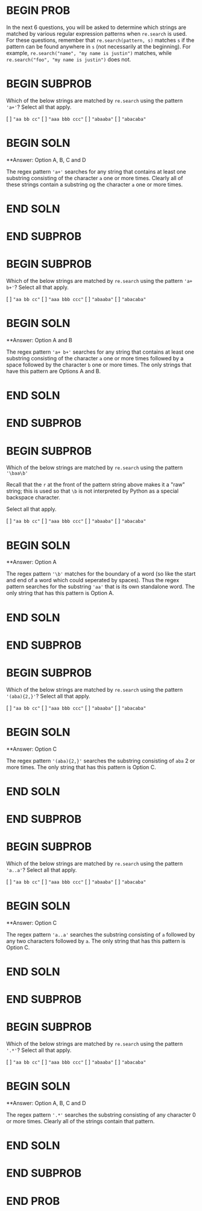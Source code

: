 # BEGIN PROB

In the next 6 questions, you will be asked to determine which strings are matched by various regular expression patterns when `re.search` is used. For these questions, remember that `re.search(pattern, s)` matches `s` if the pattern can be found anywhere in `s` (not necessarily at the beginning). For example, `re.search("name", "my name is justin")` matches, while `re.search("foo", "my name is justin")` does not.

# BEGIN SUBPROB
Which of the below strings are matched by `re.search` using the pattern `'a+'`?
Select all that apply.

[ ] `"aa bb cc"`
[ ] `"aaa bbb ccc"`
[ ] `"abaaba"`
[ ] `"abacaba"`

# BEGIN SOLN
**Answer: Option A, B, C and D

The regex pattern `'a+'` searches for any string that contains at least one substring consisting of the character `a` one or more times. Clearly all of these strings contain a substring og the character `a` one or more times.

# END SOLN

# END SUBPROB

# BEGIN SUBPROB

Which of the below strings are matched by `re.search` using the pattern `'a+ b+'`?
Select all that apply.

[ ] `"aa bb cc"`
[ ] `"aaa bbb ccc"`
[ ] `"abaaba"`
[ ] `"abacaba"`

# BEGIN SOLN
**Answer: Option A and B

The regex pattern `'a+ b+'` searches for any string that contains at least one substring consisting of the character `a` one or more times followed by a space followed by the character `b` one or more times. The only strings that have this pattern are Options A and B.

# END SOLN

# END SUBPROB

# BEGIN SUBPROB

Which of the below strings are matched by `re.search` using the pattern `'\baa\b'`

Recall that the `r` at the front of the pattern string above makes it a "raw" string; this is used so that `\b` is not interpreted by Python as a special backspace character.

Select all that apply.

[ ] `"aa bb cc"`
[ ] `"aaa bbb ccc"`
[ ] `"abaaba"`
[ ] `"abacaba"`

# BEGIN SOLN
**Answer: Option A

The regex pattern `'\b'` matches for the boundary of a word (so like the start and end of a word which could seperated by spaces). Thus the regex pattern searches for the substring `'aa'` that is its own standalone word. The only string that has this pattern is Option A.

# END SOLN

# END SUBPROB

# BEGIN SUBPROB

Which of the below strings are matched by `re.search` using the pattern `'(aba){2,}'`?
Select all that apply.

[ ] `"aa bb cc"`
[ ] `"aaa bbb ccc"`
[ ] `"abaaba"`
[ ] `"abacaba"`

# BEGIN SOLN
**Answer: Option C

The regex pattern `'(aba){2,}'` searches the substring consisting of `aba` 2 or more times. The only string that has this pattern is Option C.

# END SOLN

# END SUBPROB

# BEGIN SUBPROB
Which of the below strings are matched by `re.search` using the pattern `'a..a'`?
Select all that apply.

[ ] `"aa bb cc"`
[ ] `"aaa bbb ccc"`
[ ] `"abaaba"`
[ ] `"abacaba"`

# BEGIN SOLN
**Answer: Option C

The regex pattern `'a..a'` searches the substring consisting of `a` followed by any two characters followed by `a`. The only string that has this pattern is Option C.

# END SOLN

# END SUBPROB

# BEGIN SUBPROB

Which of the below strings are matched by `re.search` using the pattern `'.*'`?
Select all that apply.

[ ] `"aa bb cc"`
[ ] `"aaa bbb ccc"`
[ ] `"abaaba"`
[ ] `"abacaba"`

# BEGIN SOLN
**Answer: Option A, B, C and D

The regex pattern `'.*'` searches the substring consisting of any character 0 or more times. Clearly all of the strings contain that pattern.

# END SOLN

# END SUBPROB

# END PROB
